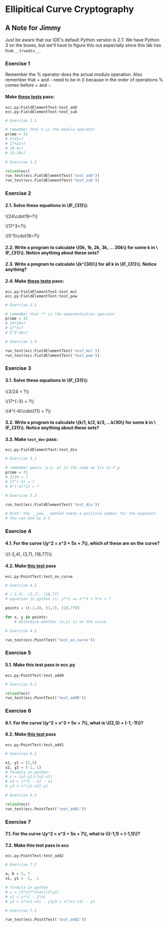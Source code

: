 # Ellipitical Curve Cryptography

## A Note for Jimmy

Just be aware that our IDE's default Python version is 2.7. We have Python 3 on the boxes, but we'll have to figure this out especially since this lab has true `__truediv__`.

### Exercise 1

Remember the % operator does the actual modulo operation. Also remember that + and - need to be in () because in the order of operations % comes before + and -.

#### Make [these tests](/edit/session1/ecc.py) pass:
```
ecc.py:FieldElementTest:test_add
ecc.py:FieldElementTest:test_sub
```


```python
# Exercise 1.1

# remember that % is the modulo operator
prime = 31
# 2+15=?
# 17+21=?
# 29-4=?
# 15-30=?
```


```python
# Exercise 1.2

reload(ecc)
run_test(ecc.FieldElementTest('test_add'))
run_test(ecc.FieldElementTest('test_sub'))
```

### Exercise 2

#### 2.1. Solve these equations in \\(F_{31}\\):

\\(24\cdot19=?\\)

\\(17^3=?\\)

\\(5^5\cdot18=?\\)

#### 2.2. Write a program to calculate \\(0k, 1k, 2k, 3k, ... 30k\\) for some k in \\(F_{31}\\).  Notice anything about these sets?

#### 2.3. Write a program to calculate \\(k^{30}\\) for all k in \\(F_{31}\\). Notice anything?

#### 2.4. Make [these tests](/edit/session1/ecc.py) pass:
```
ecc.py:FieldElementTest:test_mul
ecc.py:FieldElementTest:test_pow
```


```python
# Exercise 2.1

# remember that ** is the exponentiation operator
prime = 31
# 24*19=?
# 17^3=?
# 5^5*18=?
```


```python
# Exercise 2.4

run_test(ecc.FieldElementTest('test_mul'))
run_test(ecc.FieldElementTest('test_pow'))
```

### Exercise 3

#### 3.1. Solve these equations in \\(F_{31}\\):

\\(3/24 = ?\\)

\\(17^{-3} = ?\\)

\\(4^{-4}\cdot{11} = ?\\)

#### 3.2. Write a program to calculate \\(k/1, k/2, k/3, ...k/30\\) for some k in \\(F_{31}\\). Notice anything about these sets?

#### 3.3. Make `test_dev` pass:

```
ecc.py:FieldElementTest:test_div
```


```python
# Exercise 3.1

# remember pow(x, p-2, p) is the same as 1/x in F_p
prime = 31
# 3/24 = ?
# 17^(-3) = ?
# 4^(-4)*11 = ?
```

```python
# Exercise 3.3

run_test(ecc.FieldElementTest('test_div'))

# Hint: the __pow__ method needs a positive number for the exponent.
# You can mod by p-1
```

### Exercise 4

#### 4.1. For the curve \\(y^2 = x^3 + 5x + 7\\), which of these are on the curve?

\\((-2,4), (3,7), (18,77)\\)

#### 4.2. Make [this test](/edit/session1/ecc.py) pass
```
ecc.py:PointTest:test_on_curve
```


```python
# Exercise 4.1

# (-2,4), (3,7), (18,77)
# equation in python is: y**2 == x**3 + 5*x + 7

points = ((-2,4), (3,7), (18,77))

for x, y in points:
    # determine whether (x,y) is on the curve
```


```python
# Exercise 4.2

run_test(ecc.PointTest('test_on_curve'))
```

### Exercise 5

#### 5.1. Make this test pass in ecc.py
```
ecc.py:PointTest:test_add0
```


```python
# Exercise 5.1

reload(ecc)
run_test(ecc.PointTest('test_add0'))
```

### Exercise 6

#### 6.1. For the curve \\(y^2 = x^3 + 5x + 7\\), what is \\((2,5) + (-1,-1)\\)?

#### 6.2. Make [this test](/edit/session1/ecc.py) pass
```
ecc.py:PointTest:test_add1
```


```python
# Exercise 6.1

x1, y1 = (2,5)
x2, y2 = (-1,-1)
# formula in python:
# s = (y2-y1)/(x2-x1)
# x3 = s**2 - x2 - x1
# y3 = s*(x1-x3)-y1
```


```python
# Exercise 6.2

reload(ecc)
run_test(ecc.PointTest('test_add1'))
```

### Exercise 7

#### 7.1. For the curve \\(y^2 = x^3 + 5x + 7\\), what is \\((-1,1) + (-1,1)\\)?

#### 7.2. Make this test pass in ecc
```
ecc.py:PointTest:test_add2
```


```python
# Exercise 7.1

a, b = 5, 7
x1, y1 = -1, -1

# formula in python
# s = (3*x1**2+a)/(2*y1)
# x3 = s**2 - 2*x1
# y3 = s*(x1-x3) - y1y3 = s*(x1-x3) - y1
```


```python
# Exercise 7.2

run_test(ecc.PointTest('test_add2'))
```
